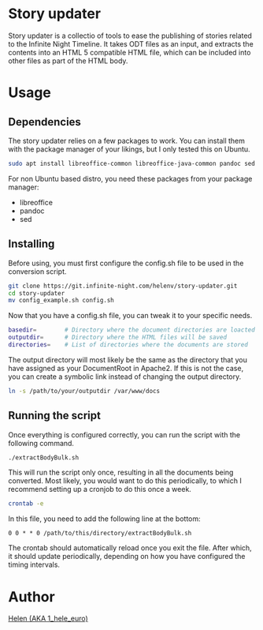 # Story updater

Story updater is a collectio of tools to ease the publishing of stories related to the Infinite Night Timeline. It takes ODT files as an input, and extracts the contents into an HTML 5 compatible HTML file, which can be included into other files as part of the HTML body.

# Usage

## Dependencies

The story updater relies on a few packages to work. You can install them with the package manager of your likings, but I only tested this on Ubuntu.
```bash
sudo apt install libreoffice-common libreoffice-java-common pandoc sed
```

For non Ubuntu based distro, you need these packages from your package manager:
- libreoffice
- pandoc
- sed

## Installing

Before using, you must first configure the config.sh file to be used in the conversion script.
```bash
git clone https://git.infinite-night.com/helenv/story-updater.git
cd story-updater
mv config_example.sh config.sh
```

Now that you have a config.sh file, you can tweak it to your specific needs.
```bash
basedir=        # Directory where the document directories are loacted
outputdir=      # Directory where the HTML files will be saved
directories=    # List of directories where the documents are stored
```

The output directory will most likely be the same as the directory that you have assigned as your DocumentRoot in Apache2. If this is not the case, you can create a symbolic link instead of changing the output directory.
```bash
ln -s /path/to/your/outputdir /var/www/docs
```

## Running the script

Once everything is configured correctly, you can run the script with the following command.
```bash
./extractBodyBulk.sh
```

This will run the script only once, resulting in all the documents being converted. Most likely, you would want to do this periodically, to which I recommend setting up a cronjob to do this once a week.
```bash
crontab -e
```

In this file, you need to add the following line at the bottom:
```
0 0 * * 0 /path/to/this/directory/extractBodyBulk.sh
```

The crontab should automatically reload once you exit the file. After which, it should update periodically, depending on how you have configured the timing intervals.

# Author

[Helen (AKA 1_hele_euro)](https://git.infinite-night.com/helenv)